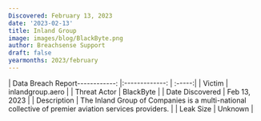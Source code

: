 ```yaml
---
Discovered: February 13, 2023
date: '2023-02-13'
title: Inland Group
image: images/blog/BlackByte.png
author: Breachsense Support
draft: false
yearmonths: 2023/february
---
```


| Data Breach Report------------:   |:-------------:    | :-----:|
| Victim    | inlandgroup.aero      | 
| Threat Actor    | BlackByte      | 
| Date Discovered    | Feb 13, 2023      | 
| Description    | The Inland Group of Companies is a multi-national collective of premier aviation services providers.      | 
| Leak Size    | Unknown      | 

